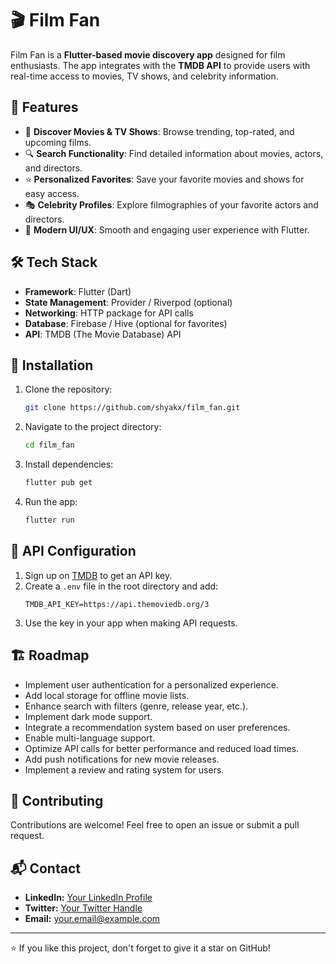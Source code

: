 # 🎬 Film Fan

Film Fan is a **Flutter-based movie discovery app** designed for film enthusiasts. The app integrates with the **TMDB API** to provide users with real-time access to movies, TV shows, and celebrity information.

## 🚀 Features

- 📌 **Discover Movies & TV Shows**: Browse trending, top-rated, and upcoming films.
- 🔍 **Search Functionality**: Find detailed information about movies, actors, and directors.
- ⭐ **Personalized Favorites**: Save your favorite movies and shows for easy access.
- 🎭 **Celebrity Profiles**: Explore filmographies of your favorite actors and directors.
- 🎨 **Modern UI/UX**: Smooth and engaging user experience with Flutter.

## 🛠️ Tech Stack

- **Framework**: Flutter (Dart)
- **State Management**: Provider / Riverpod (optional)
- **Networking**: HTTP package for API calls
- **Database**: Firebase / Hive (optional for favorites)
- **API**: TMDB (The Movie Database) API

## 📲 Installation

1. Clone the repository:
   ```bash
   git clone https://github.com/shyakx/film_fan.git
   ```
2. Navigate to the project directory:
   ```bash
   cd film_fan
   ```
3. Install dependencies:
   ```bash
   flutter pub get
   ```
4. Run the app:
   ```bash
   flutter run
   ```

## 🔑 API Configuration

1. Sign up on [TMDB](https://www.themoviedb.org/) to get an API key.
2. Create a `.env` file in the root directory and add:
   ```env
   TMDB_API_KEY=https://api.themoviedb.org/3
   ```
3. Use the key in your app when making API requests.

## 🏗️ Roadmap

- Implement user authentication for a personalized experience.
- Add local storage for offline movie lists.
- Enhance search with filters (genre, release year, etc.).
- Implement dark mode support.
- Integrate a recommendation system based on user preferences.
- Enable multi-language support.
- Optimize API calls for better performance and reduced load times.
- Add push notifications for new movie releases.
- Implement a review and rating system for users.

## 🤝 Contributing

Contributions are welcome! Feel free to open an issue or submit a pull request.

## 📬 Contact

- **LinkedIn:** [Your LinkedIn Profile](https://linkedin.com/in/yourprofile)
- **Twitter:** [Your Twitter Handle](https://twitter.com/yourhandle)
- **Email:** [your.email@example.com](mailto\:your.email@example.com)

---

⭐ If you like this project, don't forget to give it a star on GitHub!

